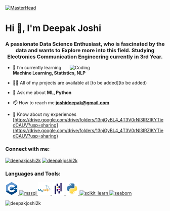[![MasterHead](https://res.cloudinary.com/dyd911kmh/image/upload/f_auto,q_auto:best/v1610040100/Linkedin_Cover_-_Data_Enthusiast_qgfd0z.png)](https://github.com/deepakjoshi2k)
<h1 align="left">Hi 👋, I'm Deepak Joshi</h1>
<h3 align="center">A passionate Data Science Enthusiast, who is fascinated by the data and wants to Explore more into this field.
Studying Electronics Communication Engineering currently in 3rd Year.</h3>

<img align="right" alt="Coding" width="300" src="https://media2.giphy.com/media/3oKIPEqDGUULpEU0aQ/giphy.gif?cid=790b761102287467a637b6661d7ac4b6e91a3a8720e68192&rid=giphy.gif&ct=g">


- 🌱 I’m currently learning **Machine Learning, Statistics, NLP**

- 👨‍💻 All of my projects are available at [to be added](to be added)

- 💬 Ask me about **ML, Python**

- 📫 How to reach me **joshideepak@gmail.com**

- 📄 Know about my experiences [https://drive.google.com/drive/folders/13njGyBL4_4T3V0rNl3IRZlKYTiedCAUV?usp=sharing](https://drive.google.com/drive/folders/13njGyBL4_4T3V0rNl3IRZlKYTiedCAUV?usp=sharing)

<h3 align="left">Connect with me:</h3>
<p align="left">
<a href="https://linkedin.com/in/deepakjoshi2k" target="blank"><img align="center" src="https://raw.githubusercontent.com/rahuldkjain/github-profile-readme-generator/master/src/images/icons/Social/linked-in-alt.svg" alt="deepakjoshi2k" height="30" width="40" /></a>
<a href="https://kaggle.com/deepakjoshi2k" target="blank"><img align="center" src="https://raw.githubusercontent.com/rahuldkjain/github-profile-readme-generator/master/src/images/icons/Social/kaggle.svg" alt="deepakjoshi2k" height="30" width="40" /></a>
</p>

<h3 align="left">Languages and Tools:</h3>
<p align="left"> <a href="https://www.w3schools.com/cpp/" target="_blank" rel="noreferrer"> <img src="https://raw.githubusercontent.com/devicons/devicon/master/icons/cplusplus/cplusplus-original.svg" alt="cplusplus" width="40" height="40"/> </a> <a href="https://www.microsoft.com/en-us/sql-server" target="_blank" rel="noreferrer"> <img src="https://www.svgrepo.com/show/303229/microsoft-sql-server-logo.svg" alt="mssql" width="40" height="40"/> </a> <a href="https://www.mysql.com/" target="_blank" rel="noreferrer"> <img src="https://raw.githubusercontent.com/devicons/devicon/master/icons/mysql/mysql-original-wordmark.svg" alt="mysql" width="40" height="40"/> </a> <a href="https://pandas.pydata.org/" target="_blank" rel="noreferrer"> <img src="https://raw.githubusercontent.com/devicons/devicon/2ae2a900d2f041da66e950e4d48052658d850630/icons/pandas/pandas-original.svg" alt="pandas" width="40" height="40"/> </a> <a href="https://www.python.org" target="_blank" rel="noreferrer"> <img src="https://raw.githubusercontent.com/devicons/devicon/master/icons/python/python-original.svg" alt="python" width="40" height="40"/> </a> <a href="https://scikit-learn.org/" target="_blank" rel="noreferrer"> <img src="https://upload.wikimedia.org/wikipedia/commons/0/05/Scikit_learn_logo_small.svg" alt="scikit_learn" width="40" height="40"/> </a> <a href="https://seaborn.pydata.org/" target="_blank" rel="noreferrer"> <img src="https://seaborn.pydata.org/_images/logo-mark-lightbg.svg" alt="seaborn" width="40" height="40"/> </a> </p>

<p><img align="center" src="https://github-readme-stats.vercel.app/api/top-langs?username=deepakjoshi2k&show_icons=true&locale=en&layout=compact" alt="deepakjoshi2k" /></p>
